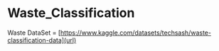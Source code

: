 # Waste_Classification
Waste DataSet = [https://www.kaggle.com/datasets/techsash/waste-classification-data](url)
